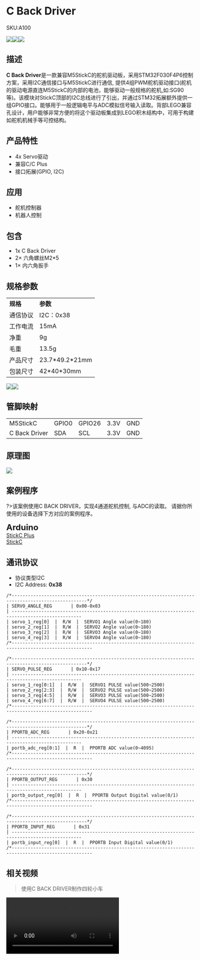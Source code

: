 # C Back Driver

<el-tag effect="plain">SKU:A100</el-tag>

<div class="product_pic"><img src="assets\img\product_pics\hat\cback_driver\cback_driver_01.webp"><img src="assets\img\product_pics\hat\cback_driver\cback_driver_02.webp"><img src="assets\img\product_pics\hat\cback_driver\cback_driver_03.webp"></div>

## 描述

**C Back Driver**是一款兼容M5StickC的舵机驱动板，采用STM32F030F4P6控制方案，采用I2C通信接口与M5StickC进行通信, 提供4组PWM舵机驱动接口(舵机的驱动电源直连M5StickC的内部的电池，能够驱动一般规格的舵机,如:SG90等)。该模块对StickC顶部的I2C总线进行了引出，并通过STM32拓展额外提供一组GPIO接口。能够用于一般逻辑电平与ADC模拟信号输入读取。背部LEGO兼容孔设计，用户能够非常方便的将这个驱动板集成到LEGO积木结构中，可用于构建如舵机机械手等可控结构。

## 产品特性

- 4x Servo驱动
- 兼容C/C Plus
- 接口拓展(GPIO, I2C)

## 应用

- 舵机控制器
- 机器人控制

## 包含

- 1x C Back Driver
- 2× 六角螺丝M2*5
- 1× 内六角扳手


## 规格参数

<table>
   <tr style="font-weight:bold">
      <td>规格</td>
      <td>参数</td>
   </tr>
   <tr>
      <td>通信协议</td>
      <td>I2C：0x38</td>
   </tr>
   <tr>
      <td>工作电流</td>
      <td>15mA</td>
   </tr>
   <tr>
      <td>净重</td>
      <td>9g</td>
   </tr>
   <tr>
      <td>毛重</td>
      <td>13.5g</td>
   </tr>
   <tr>
      <td>产品尺寸</td>
      <td>23.7*49.2*21mm</td>
   </tr>
   <tr>
      <td>包装尺寸</td>
      <td>42*40*30mm</td>
   </tr>
 </table>

<div class="product_pic"><img src="assets\img\product_pics\hat\cback_driver\cback_driver_04.webp"><img src="assets\img\product_pics\hat\cback_driver\cback_driver_05.webp"></div>

## 管脚映射

<table>
 <tr><td>M5StickC</td><td>GPIO0</td><td>GPIO26</td><td>3.3V</td><td>GND</td></tr>
 <tr><td>C Back Driver</td><td>SDA</td><td>SCL</td><td>3.3V</td><td>GND</td></tr>
</table>

## 原理图

<img src="assets\img\product_pics\hat\cback_driver\cback_driver_sch.webp">

## 案例程序

?>该案例使用C BACK DRIVER，实现4通道舵机控制, 与ADC的读取。 请据你所使用的设备选择下方对应的案例程序。 

<el-card class="box-card" style="margin-bottom:20px">
   <div slot="header" class="clearfix">
   <span style="font-size: 22px; font-weight: bold;">Arduino</span>
   <i class="el-icon-s-management" style="float: right;"></i>
   </div>
   <div class="box-card-item">
   <a href='https://github.com/m5stack/M5StickC-Plus/tree/master/examples/Hat/C_BACK_DRIVER'><el-tag>StickC Plus</el-tag></a>
   </div>
   <div class="box-card-item">
   <a href='https://github.com/m5stack/M5StickC/tree/master/examples/Hat/CBACK_DRIVER'><el-tag>StickC</el-tag></a>
   </div>
</el-card>

## 通讯协议

- 协议类型I2C
- I2C Address: **0x38**                         

```clike
/*--------------------------------------------------------------------------------------------------*/
| SERVO_ANGLE_REG       | 0x00-0x03
| ------------------------------------------------------------------------------------------------
| servo_1_reg[0]  |  R/W  |  SERVO1 Angle value(0~180)
| servo_2_reg[1]  |  R/W  |  SERVO2 Angle value(0~180)
| servo_3_reg[2]  |  R/W  |  SERVO3 Angle value(0~180)
| servo_4_reg[3]  |  R/W  |  SERVO4 Angle value(0~180)
/*----------------------------------------------------------------------------------------------------

/*--------------------------------------------------------------------------------------------------*/
| SERVO_PULSE_REG       | 0x10-0x17
| ------------------------------------------------------------------------------------------------
| servo_1_reg[0:1]  |  R/W  |  SERVO1 PULSE value(500~2500)
| servo_2_reg[2:3]  |  R/W  |  SERVO2 PULSE value(500~2500)
| servo_3_reg[4:5]  |  R/W  |  SERVO3 PULSE value(500~2500)
| servo_4_reg[6:7]  |  R/W  |  SERVO4 PULSE value(500~2500)
/*----------------------------------------------------------------------------------------------------

/*--------------------------------------------------------------------------------------------------*/
| PPORTB_ADC_REG       | 0x20-0x21
| ------------------------------------------------------------------------------------------------
| portb_adc_reg[0:1]  |  R  |  PPORTB ADC value(0~4095)
/*----------------------------------------------------------------------------------------------------

/*--------------------------------------------------------------------------------------------------*/
| PPORTB_OUTPUT_REG       | 0x30
| ------------------------------------------------------------------------------------------------
| portb_output_reg[0]  |  R  |  PPORTB Output Digital value(0/1)
/*----------------------------------------------------------------------------------------------------

/*--------------------------------------------------------------------------------------------------*/
| PPORTB_INPUT_REG       | 0x31
| ------------------------------------------------------------------------------------------------
| portb_input_reg[0]  |  R  |  PPORTB Input Digital value(0/1)
/*----------------------------------------------------------------------------------------------------

```

## 相关视频

>使用C BACK DRIVER制作四轮小车

<video class="video_size" controls>
    <source src="https://m5stack.oss-cn-shenzhen.aliyuncs.com/video/Product_example_video/HAT/C_BACK-DRIVER.mp4" type="video/mp4">
</video>


<script>

   var purchase_link = 'https://m5stack-store.myshopify.com/products/c-back-hat-with-servo-driver-stm32f0';

   anchor_search(purchase_link);
   scrollFunc();

</script>